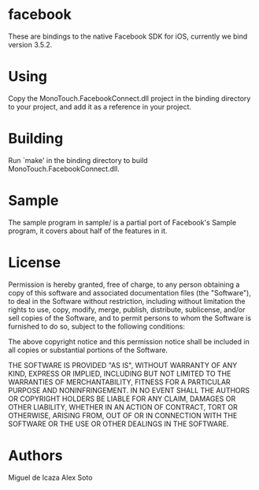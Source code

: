 facebook
========

These are bindings to the native Facebook SDK for iOS, currently we bind version 3.5.2.

Using
=====

Copy the MonoTouch.FacebookConnect.dll project in the binding directory to your
project, and add it as a reference in your project.

Building
========

Run `make' in the binding directory to build MonoTouch.FacebookConnect.dll.

Sample
======

The sample program in sample/ is a partial port of Facebook's Sample
program, it covers about half of the features in it.

License
=======

Permission is hereby granted, free of charge, to any person obtaining a copy
of this software and associated documentation files (the "Software"), to deal
in the Software without restriction, including without limitation the rights
to use, copy, modify, merge, publish, distribute, sublicense, and/or sell
copies of the Software, and to permit persons to whom the Software is
furnished to do so, subject to the following conditions:

The above copyright notice and this permission notice shall be included in
all copies or substantial portions of the Software.

THE SOFTWARE IS PROVIDED "AS IS", WITHOUT WARRANTY OF ANY KIND, EXPRESS OR
IMPLIED, INCLUDING BUT NOT LIMITED TO THE WARRANTIES OF MERCHANTABILITY,
FITNESS FOR A PARTICULAR PURPOSE AND NONINFRINGEMENT. IN NO EVENT SHALL THE
AUTHORS OR COPYRIGHT HOLDERS BE LIABLE FOR ANY CLAIM, DAMAGES OR OTHER
LIABILITY, WHETHER IN AN ACTION OF CONTRACT, TORT OR OTHERWISE, ARISING FROM,
OUT OF OR IN CONNECTION WITH THE SOFTWARE OR THE USE OR OTHER DEALINGS IN
THE SOFTWARE.


Authors
=======

Miguel de Icaza
Alex Soto

